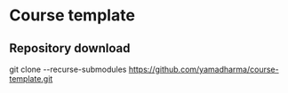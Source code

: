 # Course template

## Repository download

git clone --recurse-submodules https://github.com/yamadharma/course-template.git

